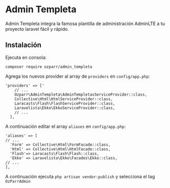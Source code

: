 Admin Templeta
==========

Admin Templeta integra la famosa plantilla de administración AdminLTE a tu proyecto laravel fácil y rápido. 

Instalación
--------------------
Ejecuta en consola:
```
composer require ozparr/admin_templeta
```

Agrega los nuevos provider al array de `providers` en `config/app.php`:

```  
'providers' => ['
    // ...
    Ozparr\AdminTempleta\AdminTempletasServiceProvider::class,
    Collective\Html\HtmlServiceProvider::class,
    Laracasts\Flash\FlashServiceProvider::class,
    Laravelista\Ekko\EkkoServiceProvider::class,
    // ...
  ],
```
A continuación editar el array `aliases` en `config/app.php`:

```
'aliases' => [
// ...
  'Form' => Collective\Html\FormFacade::class,
  'Html' => Collective\Html\HtmlFacade::class,
  'Flash'=> Laracasts\Flash\Flash::class,
  'Ekko' => Laravelista\Ekko\Facades\Ekko::class,
// ...
],
```
A continuación ejecuta `php artisan vendor:publish` y selecciona el tag ```OzParrAdmin```

